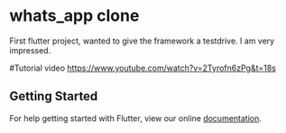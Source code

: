 # whats_app clone

First flutter project, wanted to give the framework a testdrive. I am very impressed.

#Tutorial video 
https://www.youtube.com/watch?v=2Tyrofn6zPg&t=18s

## Getting Started

For help getting started with Flutter, view our online
[documentation](https://flutter.io/).
